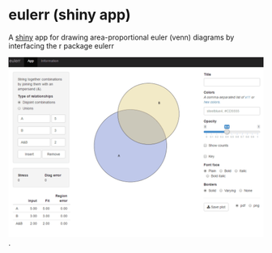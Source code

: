 # eulerr (shiny app)
A [shiny](https://www.shinyapps.io/) app for drawing area-proportional euler
(venn) diagrams by interfacing the r package eulerr

![Animated preview](eulerr.gif).
